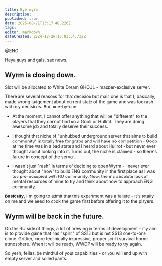 ```yaml
---
title: Bye wyrm
description: 
published: true
date: 2025-08-21T13:17:48.226Z
tags: 
editor: markdown
dateCreated: 2024-12-26T15:03:34.732Z
---
```


@ENG 

Heya guys and gals, sad news.

## Wyrm is closing down.

Slot will be allocated to White Dream GHOUL - mapper-exclusive server. 

There are several reasons for that decision but main one is that I, basically, made wrong judgement about current state of the game and was too rash with my decisions. But, one-by-one.

- At the moment, I cannot offer anything that will be "different" to the players that they cannot find on a Goob or Hullrot. They are doing awesome job and totally deserve their success.

- I thought that niche of "unhubbed underground server that aims to build community" is totally free for grabs and will have no competition - Goob at the time was in a bad state and I heard about Hullrot - but never ever thought about looking into it. Turns out, the niche is claimed - so there's failure in concept of the server.

- I wasn't just "rash" in terms of deciding to open Wyrm - I never ever thought about "how" to build ENG community in the first place as I was too pre-occupied with RU community. Now, there's absolute lack of mental resources of mine to try and think about how to approach ENG community.

**Basically**, I'm going to admit that this experiment was a failure - it's totally on me and we need to cook the game first before offering it to the players.

## Wyrm will be back in the future.

On the RU side of things, a lot of brewing in terms of development - my aim is to provide game that has "spirit" of SS13 but is not SS13 one-to-one clone. Grittier, more technically impressive, proper sci-fi survival horror atmosphere. When it will be ready, WWDP will be ready to try again. 

So yeah, fellas, be mindful of your capabilities - or you will end up with empty server and soiled pants.